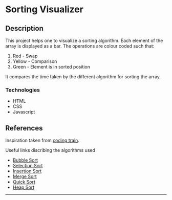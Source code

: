 # Sorting Visualizer



## Description

This project helps one to visualize a sorting algorithm. Each element of the array is displayed as a bar. The operations are colour coded such that: 

1. Red - Swap
2. Yellow - Comparison 
3. Green - Element is in sorted position

It compares the time taken by the different algorithm for sorting the array.


### Technologies

- HTML 
- CSS
- Javascript


## References

Inspiration taken from [coding train](https://www.youtube.com/watch?v=67k3I2GxTH8).

Useful links discribing the algorithms used 

- [Bubble Sort](https://en.wikipedia.org/wiki/Bubble_sort)
- [Selection Sort](https://en.wikipedia.org/wiki/Selection_sort)
- [Insertion Sort](https://en.wikipedia.org/wiki/Insertion_sort)
- [Merge Sort](https://en.wikipedia.org/wiki/Merge_sort)
- [Quick Sort](https://en.wikipedia.org/wiki/Quicksort)
- [Heap Sort](https://en.wikipedia.org/wiki/Heapsort)

---
